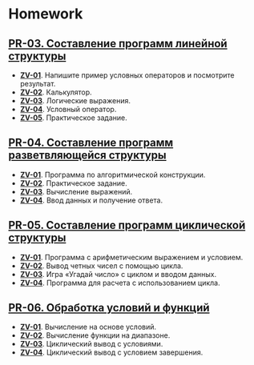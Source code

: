 # Homework

## [PR-03. Составление программ линейной структуры](./PR-03)
- **[ZV-01](./PR-03/ZV-01.py)**. Напишите пример условных операторов и посмотрите результат.
- **[ZV-02](./PR-03/ZV-02.py)**. Калькулятор.
- **[ZV-03](./PR-03/ZV-03.py)**. Логические выражения.
- **[ZV-04](./PR-03/ZV-04.py)**. Условный оператор.
- **[ZV-05](./PR-03/ZV-05.py)**. Практическое задание.

## [PR-04. Составление программ разветвляющейся структуры](./PR-04)
- **[ZV-01](./PR-04/ZV-01.py)**. Программа по алгоритмической конструкции.
- **[ZV-02](./PR-04/ZV-02.py)**. Практическое задание.
- **[ZV-03](./PR-04/ZV-03.py)**. Вычисление выражений.
- **[ZV-04](./PR-04/ZV-04.py)**. Ввод данных и получение ответа.

## [PR-05. Составление программ циклической структуры](./PR-05)
- **[ZV-01](./PR-05/ZV-01.py)**. Программа с арифметическим выражением и условием.
- **[ZV-02](./PR-05/ZV-02.py)**. Вывод четных чисел с помощью цикла.
- **[ZV-03](./PR-05/ZV-03.py)**. Игра «Угадай число» с циклом и вводом данных.
- **[ZV-04](./PR-05/ZV-04.py)**. Программа для расчета с использованием цикла.

## [PR-06. Обработка условий и функций](./PR-06)
- **[ZV-01](./PR-06/ZV-01.py)**. Вычисление на основе условий.
- **[ZV-02](./PR-06/ZV-02.py)**. Вычисление функции на диапазоне.
- **[ZV-03](./PR-06/ZV-03.py)**. Циклический вывод с условиями.
- **[ZV-04](./PR-06/ZV-04.py)**. Циклический вывод с условием завершения.

